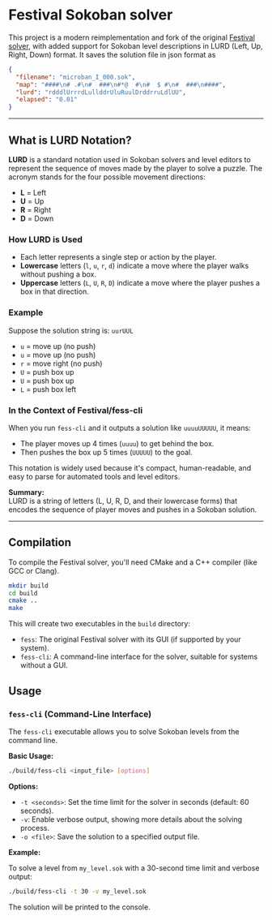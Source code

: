 # Festival Sokoban solver

This project is a modern reimplementation and fork of the original [Festival solver](https://festival-solver.site/), with added support for Sokoban level descriptions in LURD (Left, Up, Right, Down) format.
It saves the solution file in json format as

```json
{
  "filename": "microban_I_000.sok",
  "map": "####\n# .#\n#  ###\n#*@  #\n#  $ #\n#  ###\n####",
  "lurd": "rdddlUrrrdLullddrUluRuulDrddrruLdlUU",
  "elapsed": "0.01"
}
```

---

## What is LURD Notation?

**LURD** is a standard notation used in Sokoban solvers and level editors to represent the sequence of moves made by the player to solve a puzzle. The acronym stands for the four possible movement directions:

- **L** = Left
- **U** = Up
- **R** = Right
- **D** = Down

### How LURD is Used

- Each letter represents a single step or action by the player.
- **Lowercase** letters (`l`, `u`, `r`, `d`) indicate a move where the player walks without pushing a box.
- **Uppercase** letters (`L`, `U`, `R`, `D`) indicate a move where the player pushes a box in that direction.

### Example

Suppose the solution string is: `uurUUL`

- `u` = move up (no push)
- `u` = move up (no push)
- `r` = move right (no push)
- `U` = push box up
- `U` = push box up
- `L` = push box left

### In the Context of Festival/fess-cli

When you run `fess-cli` and it outputs a solution like `uuuuUUUUU`, it means:
- The player moves up 4 times (`uuuu`) to get behind the box.
- Then pushes the box up 5 times (`UUUUU`) to the goal.

This notation is widely used because it's compact, human-readable, and easy to parse for automated tools and level editors.

**Summary:**  
LURD is a string of letters (L, U, R, D, and their lowercase forms) that encodes the sequence of player moves and pushes in a Sokoban solution.

---

## Compilation

To compile the Festival solver, you'll need CMake and a C++ compiler (like GCC or Clang).

```bash
mkdir build
cd build
cmake ..
make
```

This will create two executables in the `build` directory:
- `fess`: The original Festival solver with its GUI (if supported by your system).
- `fess-cli`: A command-line interface for the solver, suitable for systems without a GUI.

## Usage

### `fess-cli` (Command-Line Interface)

The `fess-cli` executable allows you to solve Sokoban levels from the command line.

**Basic Usage:**

```bash
./build/fess-cli <input_file> [options]
```

**Options:**

- `-t <seconds>`: Set the time limit for the solver in seconds (default: 60 seconds).
- `-v`: Enable verbose output, showing more details about the solving process.
- `-o <file>`: Save the solution to a specified output file.

**Example:**

To solve a level from `my_level.sok` with a 30-second time limit and verbose output:

```bash
./build/fess-cli -t 30 -v my_level.sok
```

The solution will be printed to the console.

